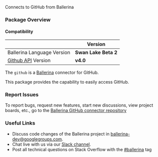 Connects to GitHub from Ballerina

### Package Overview
#### Compatibility
|                                                                                    | Version               |
|------------------------------------------------------------------------------------|-----------------------|
| Ballerina Language Version                                                         | **Swan Lake Beta 2**  |
| [Github API](https://docs.github.com/en/graphql) Version     | **v4.0**              |

The `github` is a [Ballerina](https://ballerina.io/) connector for GitHub.

This package provides the capability to easily access GitHub.

### Report Issues

To report bugs, request new features, start new discussions, view project boards, etc., go to the [Ballerina GitHub connector repository](https://github.com/ballerina-platform/module-ballerinax-github)

### Useful Links
- Discuss code changes of the Ballerina project in [ballerina-dev@googlegroups.com](mailto:ballerina-dev@googlegroups.com).
- Chat live with us via our [Slack channel](https://ballerina.io/community/slack/).
- Post all technical questions on Stack Overflow with the [#ballerina](https://stackoverflow.com/questions/tagged/ballerina) tag

